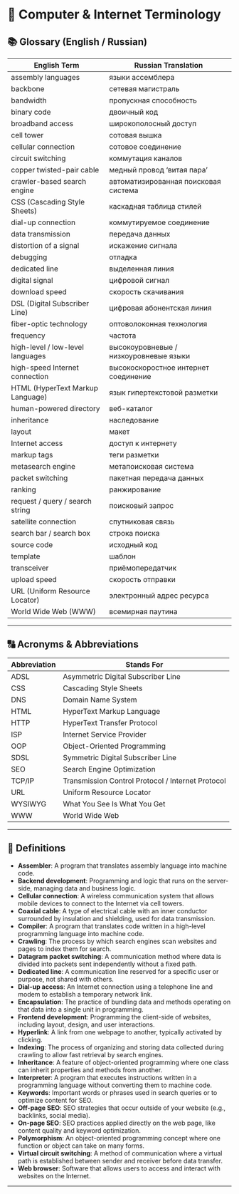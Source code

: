 # 🧠 Computer & Internet Terminology

## 📚 Glossary (English / Russian)

| English Term                         | Russian Translation                        |
|-------------------------------------|--------------------------------------------|
| assembly languages                  | языки ассемблера                           |
| backbone                            | сетевая магистраль                         |
| bandwidth                           | пропускная способность                     |
| binary code                         | двоичный код                               |
| broadband access                    | широкополосный доступ                      |
| cell tower                          | сотовая вышка                              |
| cellular connection                 | сотовое соединение                         |
| circuit switching                   | коммутация каналов                         |
| copper twisted-pair cable           | медный провод ‘витая пара’                 |
| crawler-based search engine         | автоматизированная поисковая система       |
| CSS (Cascading Style Sheets)        | каскадная таблица стилей                   |
| dial-up connection                  | коммутируемое соединение                   |
| data transmission                   | передача данных                            |
| distortion of a signal              | искажение сигнала                          |
| debugging                           | отладка                                    |
| dedicated line                      | выделенная линия                           |
| digital signal                      | цифровой сигнал                            |
| download speed                      | скорость скачивания                        |
| DSL (Digital Subscriber Line)       | цифровая абонентская линия                 |
| fiber-optic technology              | оптоволоконная технология                  |
| frequency                           | частота                                    |
| high-level / low-level languages    | высокоуровневые / низкоуровневые языки     |
| high-speed Internet connection      | высокоскоростное интернет соединение       |
| HTML (HyperText Markup Language)    | язык гипертекстовой разметки               |
| human-powered directory             | веб-каталог                                |
| inheritance                         | наследование                               |
| layout                              | макет                                      |
| Internet access                     | доступ к интернету                         |
| markup tags                         | теги разметки                              |
| metasearch engine                   | метапоисковая система                      |
| packet switching                    | пакетная передача данных                   |
| ranking                             | ранжирование                               |
| request / query / search string     | поисковый запрос                           |
| satellite connection                | спутниковая связь                          |
| search bar / search box             | строка поиска                              |
| source code                         | исходный код                               |
| template                            | шаблон                                     |
| transceiver                         | приёмопередатчик                           |
| upload speed                        | скорость отправки                          |
| URL (Uniform Resource Locator)      | электронный адрес ресурса                  |
| World Wide Web (WWW)                | всемирная паутина                          |

---

## 🔠 Acronyms & Abbreviations

| Abbreviation | Stands For                                 |
|--------------|---------------------------------------------|
| ADSL         | Asymmetric Digital Subscriber Line          |
| CSS          | Cascading Style Sheets                      |
| DNS          | Domain Name System                          |
| HTML         | HyperText Markup Language                   |
| HTTP         | HyperText Transfer Protocol                 |
| ISP          | Internet Service Provider                   |
| OOP          | Object-Oriented Programming                 |
| SDSL         | Symmetric Digital Subscriber Line           |
| SEO          | Search Engine Optimization                  |
| TCP/IP       | Transmission Control Protocol / Internet Protocol |
| URL          | Uniform Resource Locator                    |
| WYSIWYG      | What You See Is What You Get                |
| WWW          | World Wide Web                              |

---

## 🧾 Definitions

- **Assembler**: A program that translates assembly language into machine code.
- **Backend development**: Programming and logic that runs on the server-side, managing data and business logic.
- **Cellular connection**: A wireless communication system that allows mobile devices to connect to the Internet via cell towers.
- **Coaxial cable**: A type of electrical cable with an inner conductor surrounded by insulation and shielding, used for data transmission.
- **Compiler**: A program that translates code written in a high-level programming language into machine code.
- **Crawling**: The process by which search engines scan websites and pages to index them for search.
- **Datagram packet switching**: A communication method where data is divided into packets sent independently without a fixed path.
- **Dedicated line**: A communication line reserved for a specific user or purpose, not shared with others.
- **Dial-up access**: An Internet connection using a telephone line and modem to establish a temporary network link.
- **Encapsulation**: The practice of bundling data and methods operating on that data into a single unit in programming.
- **Frontend development**: Programming the client-side of websites, including layout, design, and user interactions.
- **Hyperlink**: A link from one webpage to another, typically activated by clicking.
- **Indexing**: The process of organizing and storing data collected during crawling to allow fast retrieval by search engines.
- **Inheritance**: A feature of object-oriented programming where one class can inherit properties and methods from another.
- **Interpreter**: A program that executes instructions written in a programming language without converting them to machine code.
- **Keywords**: Important words or phrases used in search queries or to optimize content for SEO.
- **Off-page SEO**: SEO strategies that occur outside of your website (e.g., backlinks, social media).
- **On-page SEO**: SEO practices applied directly on the web page, like content quality and keyword optimization.
- **Polymorphism**: An object-oriented programming concept where one function or object can take on many forms.
- **Virtual circuit switching**: A method of communication where a virtual path is established between sender and receiver before data transfer.
- **Web browser**: Software that allows users to access and interact with websites on the Internet.

---
